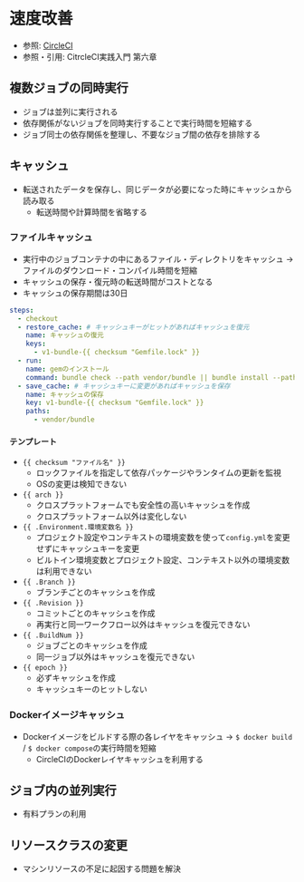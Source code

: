 # 速度改善
- 参照: [CircleCI](https://circleci.com/docs/ja/2.0/about-circleci/#section=welcome)
- 参照・引用: CitrcleCI実践入門 第六章

## 複数ジョブの同時実行
- ジョブは並列に実行される
- 依存関係がないジョブを同時実行することで実行時間を短縮する
- ジョブ同士の依存関係を整理し、不要なジョブ間の依存を排除する

## キャッシュ
- 転送されたデータを保存し、同じデータが必要になった時にキャッシュから読み取る
  - 転送時間や計算時間を省略する

### ファイルキャッシュ
- 実行中のジョブコンテナの中にあるファイル・ディレクトリをキャッシュ
  -> ファイルのダウンロード・コンパイル時間を短縮
- キャッシュの保存・復元時の転送時間がコストとなる
- キャッシュの保存期間は30日
```yml
steps:
  - checkout
  - restore_cache: # キャッシュキーがヒットがあればキャッシュを復元
    name: キャッシュの復元
    keys:
      - v1-bundle-{{ checksum "Gemfile.lock" }}
  - run:
    name: gemのインストール
    command: bundle check --path vendor/bundle || bundle install --path vendor/bundle
  - save_cache: # キャッシュキーに変更があればキャッシュを保存
    name: キャッシュの保存
    key: v1-bundle-{{ checksum "Gemfile.lock" }}
    paths:
      - vendor/bundle
```

#### テンプレート
- `{{ checksum "ファイル名" }}`
  - ロックファイルを指定して依存パッケージやランタイムの更新を監視
  - OSの変更は検知できない
- `{{ arch }}`
  - クロスプラットフォームでも安全性の高いキャッシュを作成
  - クロスプラットフォーム以外は変化しない
- `{{ .Environment.環境変数名 }}`
  - プロジェクト設定やコンテキストの環境変数を使って`config.yml`を変更せずにキャッシュキーを変更
  - ビルトイン環境変数とプロジェクト設定、コンテキスト以外の環境変数は利用できない
- `{{ .Branch }}`
  - ブランチごとのキャッシュを作成
- `{{ .Revision }}`
  - コミットごとのキャッシュを作成
  - 再実行と同一ワークフロー以外はキャッシュを復元できない
- `{{ .BuildNum }}`
  - ジョブごとのキャッシュを作成
  - 同一ジョブ以外はキャッシュを復元できない
- `{{ epoch }}`
  - 必ずキャッシュを作成
  - キャッシュキーのヒットしない

### Dockerイメージキャッシュ
- Dockerイメージをビルドする際の各レイヤをキャッシュ
  -> `$ docker build` / `$ docker compose`の実行時間を短縮
  - CircleCIのDockerレイヤキャッシュを利用する

## ジョブ内の並列実行
- 有料プランの利用

## リソースクラスの変更
- マシンリソースの不足に起因する問題を解決
